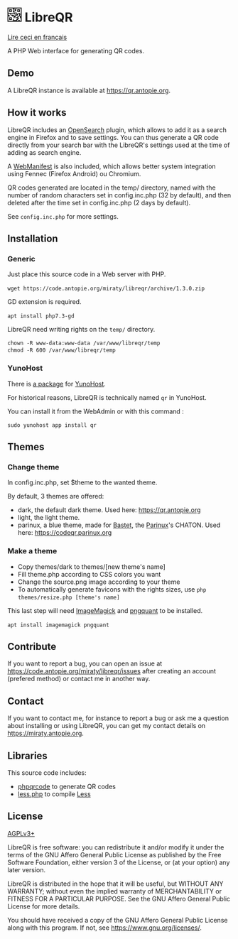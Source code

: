 # ![](themes/dark/icons/32.png) LibreQR

[Lire ceci en français](README_fr.md)

A PHP Web interface for generating QR codes.

## Demo

A LibreQR instance is available at <https://qr.antopie.org>.

## How it works

LibreQR includes an [OpenSearch](https://developer.mozilla.org/docs/Web/OpenSearch) plugin, which allows to add it as a search engine in Firefox and to save settings.
You can thus generate a QR code directly from your search bar with the LibreQR's settings used at the time of adding as search engine.

A [WebManifest](https://developer.mozilla.org/docs/Web/Manifest) is also included, which allows better system integration using  Fennec (Firefox Android) ou Chromium.

QR codes generated are located in the temp/ directory, named with the number of random characters set in config.inc.php (32 by default), and then deleted after the time set in config.inc.php (2 days by default).

See `config.inc.php` for more settings.

## Installation

### Generic

Just place this source code in a Web server with PHP.

`wget https://code.antopie.org/miraty/libreqr/archive/1.3.0.zip`

GD extension is required.

`apt install php7.3-gd`

LibreQR need writing rights on the `temp/` directory.

```
chown -R www-data:www-data /var/www/libreqr/temp
chmod -R 600 /var/www/libreqr/temp
```

### YunoHost

There is [a package](https://code.antopie.org/miraty/qr_ynh/) for [YunoHost](https://yunohost.org/).

For historical reasons, LibreQR is technically named `qr` in YunoHost.

You can install it from the WebAdmin or with this command :

```
sudo yunohost app install qr
```

## Themes

### Change theme

In config.inc.php, set $theme to the wanted theme.

By default, 3 themes are offered:

* dark, the default dark theme. Used here: <https://qr.antopie.org>
* light, the light theme.
* parinux, a blue theme, made for [Bastet](https://bastet.parinux.org), the [Parinux](https://parinux.org)'s CHATON. Used here: <https://codeqr.parinux.org>

### Make a theme

* Copy themes/dark to themes/[new theme's name]
* Fill theme.php according to CSS colors you want
* Change the source.png image according to your theme
* To automatically generate favicons with the rights sizes, use `php themes/resize.php [theme's name]`

This last step will need [ImageMagick](https://imagemagick.org) and [pngquant](https://pngquant.org) to be installed.

```apt install imagemagick pngquant```

## Contribute

If you want to report a bug, you can open an issue at <https://code.antopie.org/miraty/libreqr/issues> after creating an account (prefered method) or contact me in another way.

## Contact

If you want to contact me, for instance to report a bug or ask me a question about installing or using LibreQR, you can get my contact details on <https://miraty.antopie.org>.

## Libraries

This source code includes:

* [phpqrcode](https://github.com/t0k4rt/phpqrcode) to generate QR codes
* [less.php](https://github.com/wikimedia/less.php) to compile [Less](http://lesscss.org)

## License

[AGPLv3+](https://code.antopie.org/miraty/libreqr/src/branch/main/LICENSE)

LibreQR is free software: you can redistribute it and/or modify it under the terms of the GNU Affero General Public License as published by the Free Software Foundation, either version 3 of the License, or (at your option) any later version.

LibreQR is distributed in the hope that it will be useful, but WITHOUT ANY WARRANTY; without even the implied warranty of
MERCHANTABILITY or FITNESS FOR A PARTICULAR PURPOSE. See the GNU Affero General Public License for more details.

You should have received a copy of the GNU Affero General Public License along with this program. If not, see <https://www.gnu.org/licenses/>.

